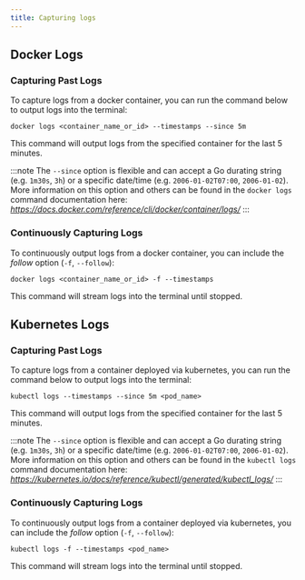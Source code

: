 ```yaml
---
title: Capturing logs
---
```


## Docker Logs

### Capturing Past Logs

To capture logs from a docker container, you can run the command below to output logs into the terminal:

```shell
docker logs <container_name_or_id> --timestamps --since 5m
```

This command will output logs from the specified container for the last 5 minutes.

:::note
The `--since` option is flexible and can accept a Go durating string (e.g. `1m30s`, `3h`) or a specific date/time (e.g. `2006-01-02T07:00`, `2006-01-02`).
More information on this option and others can be found in the `docker logs` command documentation here: *https://docs.docker.com/reference/cli/docker/container/logs/*
:::

### Continuously Capturing Logs

To continuously output logs from a docker container, you can include the _follow_ option (`-f`, `--follow`):

```shell
docker logs <container_name_or_id> -f --timestamps
```

This command will stream logs into the terminal until stopped.


## Kubernetes Logs

### Capturing Past Logs

To capture logs from a container deployed via kubernetes, you can run the command below to output logs into the terminal:

```shell
kubectl logs --timestamps --since 5m <pod_name>
```

This command will output logs from the specified container for the last 5 minutes.

:::note
The `--since` option is flexible and can accept a Go durating string (e.g. `1m30s`, `3h`) or a specific date/time (e.g. `2006-01-02T07:00`, `2006-01-02`).
More information on this option and others can be found in the `kubectl logs` command documentation here: *https://kubernetes.io/docs/reference/kubectl/generated/kubectl_logs/*
:::

### Continuously Capturing Logs

To continuously output logs from a container deployed via kubernetes, you can include the _follow_ option (`-f`, `--follow`):

```shell
kubectl logs -f --timestamps <pod_name>
```

This command will stream logs into the terminal until stopped.
